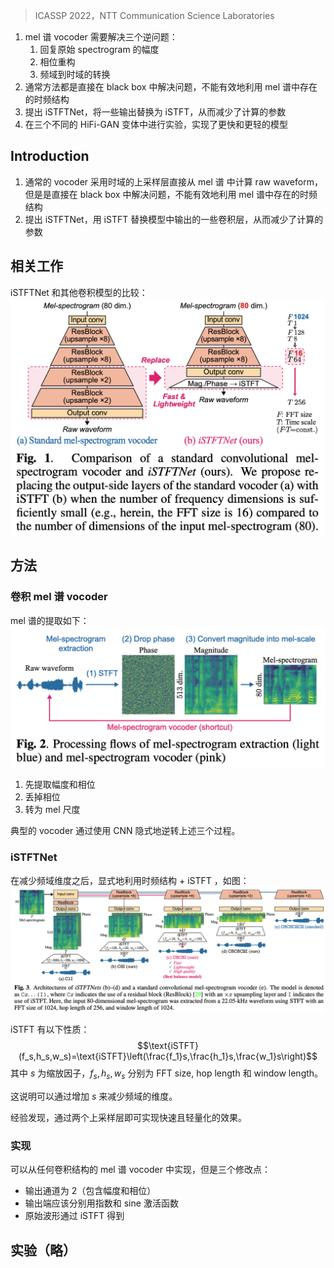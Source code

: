 > ICASSP 2022，NTT Communication Science Laboratories

1. mel 谱 vocoder 需要解决三个逆问题：
	1. 回复原始 spectrogram 的幅度
	2. 相位重构
	3. 频域到时域的转换
2. 通常方法都是直接在 black box 中解决问题，不能有效地利用 mel 谱中存在的时频结构
3. 提出 iSTFTNet，将一些输出替换为 iSTFT，从而减少了计算的参数
4. 在三个不同的 HiFi-GAN 变体中进行实验，实现了更快和更轻的模型

## Introduction

1. 通常的 vocoder 采用时域的上采样层直接从 mel 谱 中计算 raw waveform，但是是直接在 black box 中解决问题，不能有效地利用 mel 谱中存在的时频结构
2. 提出 iSTFTNet，用 iSTFT 替换模型中输出的一些卷积层，从而减少了计算的参数

## 相关工作

iSTFTNet 和其他卷积模型的比较：
![](image/Pasted%20image%2020231228163630.png)

## 方法

### 卷积 mel 谱 vocoder

mel 谱的提取如下：
![](image/Pasted%20image%2020231228163721.png)

1. 先提取幅度和相位
2. 丢掉相位
3. 转为 mel 尺度

典型的 vocoder 通过使用 CNN 隐式地逆转上述三个过程。

### iSTFTNet

在减少频域维度之后，显式地利用时频结构 + iSTFT ，如图：
![](image/Pasted%20image%2020231228164042.png)

iSTFT 有以下性质：
$$\text{iSTFT}(f_s,h_s,w_s)=\text{iSTFT}\left(\frac{f_1}s,\frac{h_1}s,\frac{w_1}s\right)$$
其中 $s$ 为缩放因子，$f_s,h_s,w_s$ 分别为 FFT size, hop length 和 window length。

这说明可以通过增加 $s$ 来减少频域的维度。

经验发现，通过两个上采样层即可实现快速且轻量化的效果。

### 实现

可以从任何卷积结构的 mel 谱 vocoder 中实现，但是三个修改点：
+ 输出通道为 2（包含幅度和相位）
+ 输出端应该分别用指数和 sine 激活函数
+ 原始波形通过 iSTFT 得到

## 实验（略）